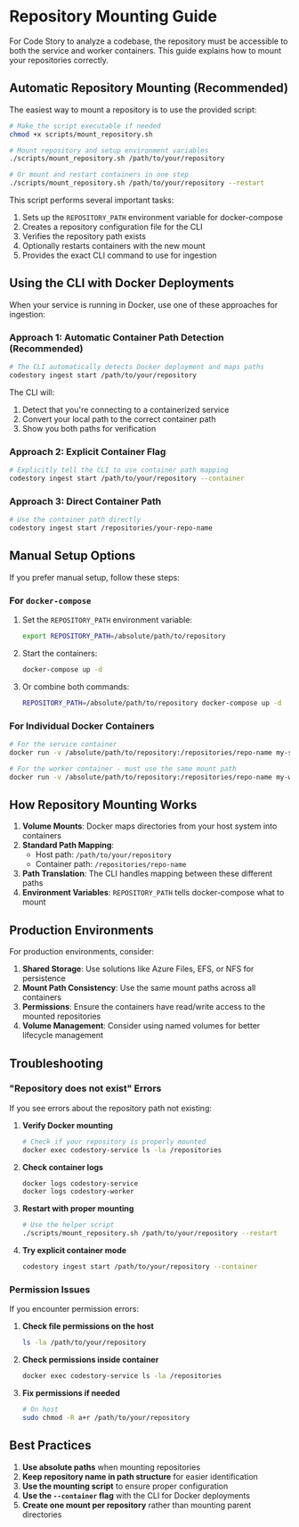 # Repository Mounting Guide

For Code Story to analyze a codebase, the repository must be accessible to both the service and worker containers. This guide explains how to mount your repositories correctly.

## Automatic Repository Mounting (Recommended)

The easiest way to mount a repository is to use the provided script:

```bash
# Make the script executable if needed
chmod +x scripts/mount_repository.sh

# Mount repository and setup environment variables
./scripts/mount_repository.sh /path/to/your/repository

# Or mount and restart containers in one step
./scripts/mount_repository.sh /path/to/your/repository --restart
```

This script performs several important tasks:
1. Sets up the `REPOSITORY_PATH` environment variable for docker-compose
2. Creates a repository configuration file for the CLI
3. Verifies the repository path exists
4. Optionally restarts containers with the new mount
5. Provides the exact CLI command to use for ingestion

## Using the CLI with Docker Deployments

When your service is running in Docker, use one of these approaches for ingestion:

### Approach 1: Automatic Container Path Detection (Recommended)

```bash
# The CLI automatically detects Docker deployment and maps paths
codestory ingest start /path/to/your/repository
```

The CLI will:
1. Detect that you're connecting to a containerized service
2. Convert your local path to the correct container path
3. Show you both paths for verification

### Approach 2: Explicit Container Flag

```bash
# Explicitly tell the CLI to use container path mapping
codestory ingest start /path/to/your/repository --container
```

### Approach 3: Direct Container Path

```bash
# Use the container path directly
codestory ingest start /repositories/your-repo-name
```

## Manual Setup Options

If you prefer manual setup, follow these steps:

### For `docker-compose`

1. Set the `REPOSITORY_PATH` environment variable:
   ```bash
   export REPOSITORY_PATH=/absolute/path/to/repository
   ```

2. Start the containers:
   ```bash
   docker-compose up -d
   ```

3. Or combine both commands:
   ```bash
   REPOSITORY_PATH=/absolute/path/to/repository docker-compose up -d
   ```

### For Individual Docker Containers

```bash
# For the service container
docker run -v /absolute/path/to/repository:/repositories/repo-name my-service-image

# For the worker container - must use the same mount path
docker run -v /absolute/path/to/repository:/repositories/repo-name my-worker-image
```

## How Repository Mounting Works

1. **Volume Mounts**: Docker maps directories from your host system into containers
2. **Standard Path Mapping**: 
   - Host path: `/path/to/your/repository`
   - Container path: `/repositories/repo-name`
3. **Path Translation**: The CLI handles mapping between these different paths
4. **Environment Variables**: `REPOSITORY_PATH` tells docker-compose what to mount

## Production Environments

For production environments, consider:

1. **Shared Storage**: Use solutions like Azure Files, EFS, or NFS for persistence
2. **Mount Path Consistency**: Use the same mount paths across all containers
3. **Permissions**: Ensure the containers have read/write access to the mounted repositories
4. **Volume Management**: Consider using named volumes for better lifecycle management

## Troubleshooting

### "Repository does not exist" Errors

If you see errors about the repository path not existing:

1. **Verify Docker mounting**
   ```bash
   # Check if your repository is properly mounted
   docker exec codestory-service ls -la /repositories
   ```

2. **Check container logs**
   ```bash
   docker logs codestory-service
   docker logs codestory-worker
   ```

3. **Restart with proper mounting**
   ```bash
   # Use the helper script
   ./scripts/mount_repository.sh /path/to/your/repository --restart
   ```

4. **Try explicit container mode**
   ```bash
   codestory ingest start /path/to/your/repository --container
   ```

### Permission Issues

If you encounter permission errors:

1. **Check file permissions on the host**
   ```bash
   ls -la /path/to/your/repository
   ```

2. **Check permissions inside container**
   ```bash
   docker exec codestory-service ls -la /repositories
   ```

3. **Fix permissions if needed**
   ```bash
   # On host
   sudo chmod -R a+r /path/to/your/repository
   ```

## Best Practices

1. **Use absolute paths** when mounting repositories
2. **Keep repository name in path structure** for easier identification
3. **Use the mounting script** to ensure proper configuration
4. **Use the `--container` flag** with the CLI for Docker deployments
5. **Create one mount per repository** rather than mounting parent directories